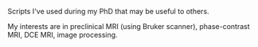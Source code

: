 Scripts I've used during my PhD that may be useful to others.

My interests are in preclinical MRI (using Bruker scanner), phase-contrast MRI,
DCE MRI, image processing.
